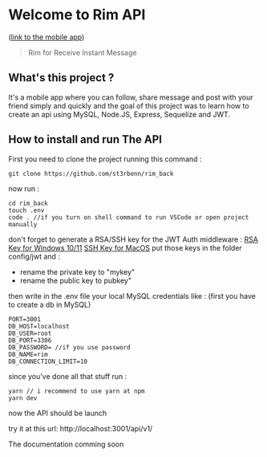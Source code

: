 # **Welcome to Rim API**
([link to the mobile app](https://github.com/st3rbenn/rim_web))
> Rim for Receive Instant Message
## What's this project ?
It's a mobile app where you can follow, share message and post with your friend simply and quickly and 
the goal of this project was to learn how to create an api using MySQL, Node.JS, Express, Sequelize and JWT.

## How to install and run The API
First you need to clone the project running this command : 

    git clone https://github.com/st3rbenn/rim_back

now run : 

    cd rim_back
    touch .env
    code . //if you turn on shell command to run VSCode or open project manually
    
don't forget to generate a RSA/SSH key for the JWT Auth middleware : 
    [RSA Key for Windows 10/11](https://www.howtogeek.com/762863/how-to-generate-ssh-keys-in-windows-10-and-windows-11/)
    [SSH Key for MacOS](https://docs.tritondatacenter.com/public-cloud/getting-started/ssh-keys/generating-an-ssh-key-manually/manually-generating-your-ssh-key-in-mac-os-x)
put those keys in the folder config/jwt and : 
  - rename the private key to "mykey"
  - rename the public key to pubkey"

then write in the .env file your local MySQL credentials like : (first you have to create a db in MySQL) 

    PORT=3001
    DB_HOST=localhost
    DB_USER=root
    DB_PORT=3306
    DB_PASSWORD= //if you use password
    DB_NAME=rim
    DB_CONNECTION_LIMIT=10
   
   since you've done all that stuff run : 
   

    yarn // i recommend to use yarn at npm
    yarn dev

now the API should be launch

try it at this url: http://localhost:3001/api/v1/

The documentation comming soon
